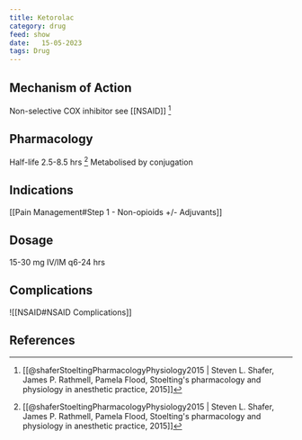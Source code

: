 ```yaml
---
title: Ketorolac
category: drug
feed: show
date:   15-05-2023
tags: Drug 
---
```



## Mechanism of Action
Non-selective COX inhibitor
see [[NSAID]] [^1]

## Pharmacology
Half-life 2.5-8.5 hrs [^1]
Metabolised by conjugation

## Indications
[[Pain Management#Step 1 - Non-opioids +/- Adjuvants]]
## Dosage
15-30 mg IV/IM q6-24 hrs
## Complications
![[NSAID#NSAID Complications]]

## References
[^1]:  [[@shaferStoeltingPharmacologyPhysiology2015 | Steven L. Shafer, James P. Rathmell, Pamela Flood, Stoelting's pharmacology and physiology in anesthetic practice, 2015]]
[^2]:
[^3]:
[^4]: